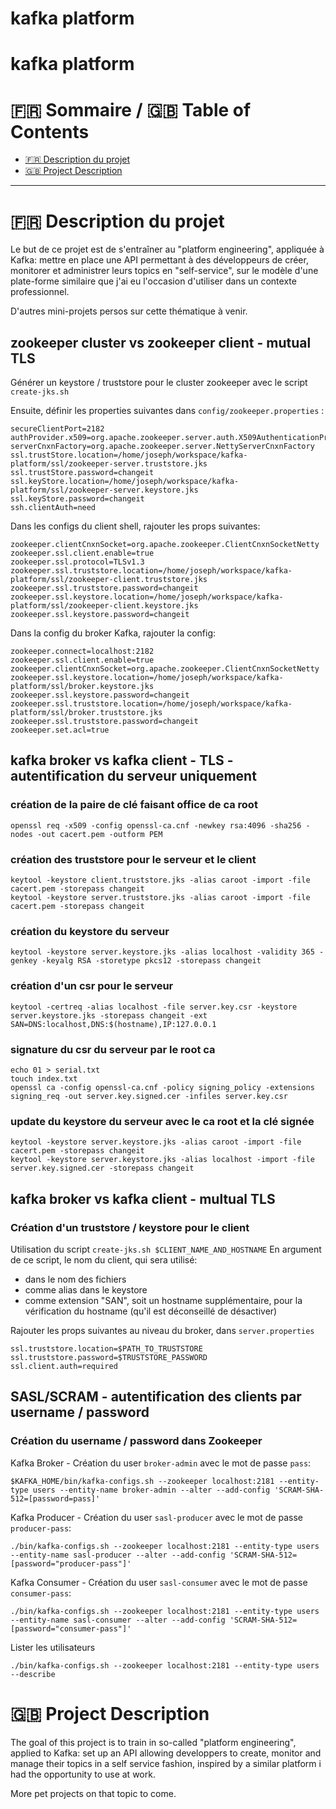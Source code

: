 # kafka platform

# kafka platform

:fr: Sommaire / :gb: Table of Contents
=================

<!--ts-->

- [:fr: Description du projet](#fr-description-du-projet)
- [:gb: Project Description](#gb-project-description)

---

# :fr: Description du projet

Le but de ce projet est de s'entraîner au "platform engineering", appliquée à Kafka: mettre en place une API permettant 
à des développeurs de créer, monitorer et administrer leurs topics en "self-service", sur le modèle d'une plate-forme 
similaire que j'ai eu l'occasion d'utiliser dans un contexte professionnel.

D'autres mini-projets persos sur cette thématique à venir.

## zookeeper cluster vs zookeeper client - mutual TLS

Générer un keystore / truststore pour le cluster zookeeper avec le script `create-jks.sh`

Ensuite, définir les properties suivantes dans `config/zookeeper.properties` :

```properties
secureClientPort=2182
authProvider.x509=org.apache.zookeeper.server.auth.X509AuthenticationProvider
serverCnxnFactory=org.apache.zookeeper.server.NettyServerCnxnFactory
ssl.trustStore.location=/home/joseph/workspace/kafka-platform/ssl/zookeeper-server.truststore.jks
ssl.trustStore.password=changeit
ssl.keyStore.location=/home/joseph/workspace/kafka-platform/ssl/zookeeper-server.keystore.jks
ssl.keyStore.password=changeit
ssh.clientAuth=need
```

Dans les configs du client shell, rajouter les props suivantes: 

```properties
zookeeper.clientCnxnSocket=org.apache.zookeeper.ClientCnxnSocketNetty
zookeeper.ssl.client.enable=true
zookeeper.ssl.protocol=TLSv1.3
zookeeper.ssl.truststore.location=/home/joseph/workspace/kafka-platform/ssl/zookeeper-client.truststore.jks
zookeeper.ssl.truststore.password=changeit
zookeeper.ssl.keystore.location=/home/joseph/workspace/kafka-platform/ssl/zookeeper-client.keystore.jks
zookeeper.ssl.keystore.password=changeit
```

Dans la config du broker Kafka, rajouter la config:

```properties
zookeeper.connect=localhost:2182
zookeeper.ssl.client.enable=true
zookeeper.clientCnxnSocket=org.apache.zookeeper.ClientCnxnSocketNetty
zookeeper.ssl.keystore.location=/home/joseph/workspace/kafka-platform/ssl/broker.keystore.jks
zookeeper.ssl.keystore.password=changeit
zookeeper.ssl.truststore.location=/home/joseph/workspace/kafka-platform/ssl/broker.truststore.jks
zookeeper.ssl.truststore.password=changeit
zookeeper.set.acl=true
```

## kafka broker vs kafka client - TLS - autentification du serveur uniquement

### création de la paire de clé faisant office de ca root
```shell
openssl req -x509 -config openssl-ca.cnf -newkey rsa:4096 -sha256 -nodes -out cacert.pem -outform PEM
```

### création des truststore pour le serveur et le client
```shell
keytool -keystore client.truststore.jks -alias caroot -import -file cacert.pem -storepass changeit
keytool -keystore server.truststore.jks -alias caroot -import -file cacert.pem -storepass changeit
```

### création du keystore du serveur
```shell
keytool -keystore server.keystore.jks -alias localhost -validity 365 -genkey -keyalg RSA -storetype pkcs12 -storepass changeit
```

### création d'un csr pour le serveur
```shell
keytool -certreq -alias localhost -file server.key.csr -keystore server.keystore.jks -storepass changeit -ext SAN=DNS:localhost,DNS:$(hostname),IP:127.0.0.1
```

### signature du csr du serveur par le root ca
```shell
echo 01 > serial.txt
touch index.txt
openssl ca -config openssl-ca.cnf -policy signing_policy -extensions signing_req -out server.key.signed.cer -infiles server.key.csr
```

### update du keystore du serveur avec le ca root et la clé signée
```shell
keytool -keystore server.keystore.jks -alias caroot -import -file cacert.pem -storepass changeit
keytool -keystore server.keystore.jks -alias localhost -import -file server.key.signed.cer -storepass changeit
```

## kafka broker vs kafka client - multual TLS

### Création d'un truststore / keystore pour le client
Utilisation du script `create-jks.sh $CLIENT_NAME_AND_HOSTNAME`
En argument de ce script, le nom du client, qui sera utilisé: 

- dans le nom des fichiers
- comme alias dans le keystore
- comme extension "SAN", soit un hostname supplémentaire, pour la vérification du hostname (qu'il est déconseillé de désactiver)

Rajouter les props suivantes au niveau du broker, dans `server.properties`

```properties
ssl.truststore.location=$PATH_TO_TRUSTSTORE
ssl.truststore.password=$TRUSTSTORE_PASSWORD
ssl.client.auth=required
```

## SASL/SCRAM - autentification des clients par username / password

### Création du username / password dans Zookeeper

Kafka Broker - Création du user `broker-admin` avec le mot de passe `pass`:

```shell
$KAFKA_HOME/bin/kafka-configs.sh --zookeeper localhost:2181 --entity-type users --entity-name broker-admin --alter --add-config 'SCRAM-SHA-512=[password=pass]'
```

Kafka Producer - Création du user `sasl-producer` avec le mot de passe `producer-pass`:

```shell
./bin/kafka-configs.sh --zookeeper localhost:2181 --entity-type users --entity-name sasl-producer --alter --add-config 'SCRAM-SHA-512=[password="producer-pass"]'
```

Kafka Consumer - Création du user `sasl-consumer` avec le mot de passe `consumer-pass`:

```shell
./bin/kafka-configs.sh --zookeeper localhost:2181 --entity-type users --entity-name sasl-consumer --alter --add-config 'SCRAM-SHA-512=[password="consumer-pass"]'
```

Lister les utilisateurs

```shell
./bin/kafka-configs.sh --zookeeper localhost:2181 --entity-type users --describe
```

# :gb: Project Description

The goal of this project is to train in so-called "platform engineering", applied to Kafka: set up an API allowing 
developpers to create, monitor and manage their topics in a self service fashion, inspired by a similar platform i 
had the opportunity to use at work.

More pet projects on that topic to come.